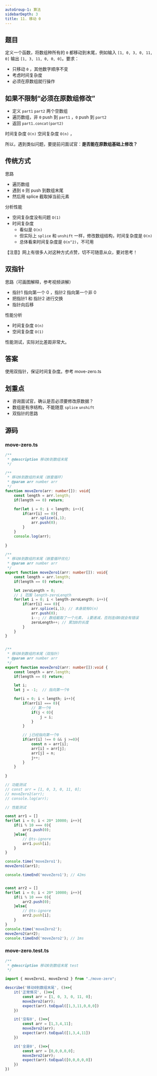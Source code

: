 ```yaml
---
autoGroup-1: 算法
sidebarDepth: 3
title: 11. 移动 0
---
```


## 题目

定义一个函数，将数组种所有的 `0` 都移动到末尾，例如输入 `[1, 0, 3, 0, 11, 0]` 输出 `[1, 3, 11, 0, 0, 0]`。要求：
- 只移动 `0` ，其他数字顺序不变
- 考虑时间复杂度
- 必须在原数组就行操作

## 如果不限制“必须在原数组修改”

- 定义 `part1` `part2` 两个空数组
- 遍历数组，非 `0` push 到 `part1` ，`0` push 到 `part2`
- 返回 `part1.concat(part2)`

时间复杂度 `O(n)` 空间复杂度 `O(n)` ，

所以，遇到类似问题，要提前问面试官：**是否能在原数组基础上修改？**

## 传统方式

思路
- 遍历数组
- 遇到 `0` 则 push 到数组末尾
- 然后用 splice 截取掉当前元素

分析性能
- 空间复杂度没有问题 `O(1)`
- 时间复杂度
    - 看似是 `O(n)`
    - 但实际上 `splice` 和 `unshift` 一样，修改数组结构，时间复杂度是 `O(n)`
    - 总体看来时间复杂度是 `O(n^2)`，不可用

【注意】网上有很多人对这种方式点赞，切不可随意从众，要对思考！

## 双指针

思路（可画图解释，参考视频讲解）
- 指针1 指向第一个 0 ，指针2 指向第一个非 0
- 把指针1 和 指针2 进行交换
- 指针向后移

性能分析
- 时间复杂度 `O(n)`
- 空间复杂度 `O(1)`

性能测试，实际对比差距非常大。

## 答案

使用双指针，保证时间复杂度。参考 move-zero.ts

## 划重点

- 咨询面试官，确认是否必须要修改原数据？
- 数组是有序结构，不能随意 `splice` `unshift`
- 双指针的思路


## 源码
### move-zero.ts
```typescript
/**
 * @description 移动0到数组末尾
 */

/**
 * 移动0到数组的末尾（嵌套循环）
 * @param arr number arr
 */
function moveZero(arr: number[]): void{
    const length = arr.length;
    if(length == 0) return;

    for(let i = 0; i < length; i++){
        if(arr[i] == 0){
            arr.splice(i,1);
            arr.push(0);
        }
    }
    console.log(arr);
    
}

/**
 * 移动0到数组的末尾（嵌套循环优化）
 * @param arr number arr
 */
export function moveZero1(arr: number[]): void{
    const length = arr.length;
    if(length == 0) return;

    let zeroLength = 0;
    // i 范围 length-zeroLength
    for(let i = 0; i < length-zeroLength; i++){
        if(arr[i] === 0){
            arr.splice(i,1); // 本身就有O(n)
            arr.push(0);
            i--; // 数组截取了一个元素， i要递减，否则连续0就会有错误
            zeroLength++; // 累加0的长度
        }
    }
}


/**
 * 移动0到数组的末尾（双指针）
 * @param arr number arr
 */
export function moveZero2(arr: number[]):void {
    const length = arr.length;
    if(length == 0) return;

    let i;
    let j = -1;  // 指向第一个0

    for(i = 0; i < length; i++){
        if(arr[i] === 0){
            // 第一个0
            if(j < 0){
                j = i;
            }
        }

        // j已经指向第一个0
        if(arr[i] !== 0 && j >=0){
            const n = arr[i];
            arr[i] = arr[j];
            arr[j] = n;
            j++;
        }
    }
    
}

// 功能测试
// const arr = [1, 0, 3, 0, 11, 0];
// moveZero2(arr);
// console.log(arr);

// 性能测试

const arr1 = []
for(let i = 0; i < 20* 10000; i++){
    if(i % 10 === 0){
        arr1.push(0);
    }else{
        // @ts-ignore
        arr1.push[i];
    }
}

console.time('moveZero1');
moveZero1(arr1);

console.timeEnd('moveZero1'); // 42ms


const arr2 = []
for(let i = 0; i < 20* 10000; i++){
    if(i % 10 === 0){
        arr2.push(0);
    }else{
        // @ts-ignore
        arr2.push[i];
    }
}
console.time('moveZero2');
moveZero2(arr2);
console.timeEnd('moveZero2'); // 1ms
```

### move-zero.test.ts
```typescript
/**
 * @description 移动0到数组末尾 test
 */

import { moveZero1, moveZero2 } from "./move-zero";

describe('移动0到数组末尾', ()=>{
    it('正常情况', ()=>{
        const arr = [1, 0, 3, 0, 11, 0];
        moveZero2(arr);
        expect(arr).toEqual([1,3,11,0,0,0])
    })

    it('没有0', ()=>{
        const arr = [1,3,4,11];
        moveZero2(arr);
        expect(arr).toEqual([1,3,4,11])
    })

    it('全是0', ()=>{
        const arr = [0,0,0,0,0];
        moveZero2(arr);
        expect(arr).toEqual([0,0,0,0,0])
    })
})
```